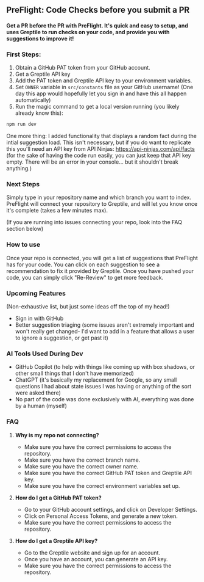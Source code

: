 ## PreFlight: Code Checks before you submit a PR

#### Get a PR before the PR with PreFlight. It's quick and easy to setup, and uses Greptile to run checks on your code, and provide you with suggestions to improve it! 

### First Steps: 
1. Obtain a GitHub PAT token from your GitHub account.
2. Get a Greptile API key
3. Add the PAT token and Greptile API key to your environment variables.
4. Set `OWNER` variable in `src/constants` file as your GitHub username! (One day this app would hopefully let you sign in and have this all happen automatically)
5. Run the magic command to get a local version running (you likely already know this):
```bash
npm run dev
```

One more thing: 
I added functionality that displays a random fact during the intial suggestion load. This isn't necessary, but if you do want to replicate this you'll need an API key from API Ninjas: https://api-ninjas.com/api/facts (for the sake of having the code run easily, you can just keep that API key empty. There will be an error in your console... but it shouldn't break anything.)


### Next Steps
Simply type in your repository name and which branch you want to index. PreFlight will connect your repository to Greptile, and will let you know once it's complete (takes a few minutes max). 

(If you are running into issues connecting your repo, look into the FAQ section below)

### How to use
Once your repo is connected, you will get a list of suggestions that PreFlight has for your code. You can click on each suggestion to see a recommendation to fix it provided by Greptile. Once you have pushed your code, you can simply click "Re-Review" to get more feedback. 

### Upcoming Features
(Non-exhaustive list, but just some ideas off the top of my head!)
- Sign in with GitHub
- Better suggestion triaging (some issues aren't extremely important and won't really get changed- I'd want to add in a feature that allows a user to ignore a suggestion, or get past it)

### AI Tools Used During Dev
- GitHub Copilot (to help with things like coming up with box shadows, or other small things that I don't have memorized)
- ChatGPT (it's basically my replacement for Google, so any small questions I had about state issues I was having or anything of the sort were asked there)
- No part of the code was done exclusively with AI, everything was done by a human (myself)


### FAQ
1. **Why is my repo not connecting?**
   - Make sure you have the correct permissions to access the repository. 
   - Make sure you have the correct branch name. 
   - Make sure you have the correct owner name. 
   - Make sure you have the correct GitHub PAT token and Greptile API key. 
   - Make sure you have the correct environment variables set up.


2. **How do I get a GitHub PAT token?** 
    - Go to your GitHub account settings, and click on Developer Settings. 
    - Click on Personal Access Tokens, and generate a new token. 
    - Make sure you have the correct permissions to access the repository.


3. **How do I get a Greptile API key?**
    - Go to the Greptile website and sign up for an account. 
    - Once you have an account, you can generate an API key. 
    - Make sure you have the correct permissions to access the repository.